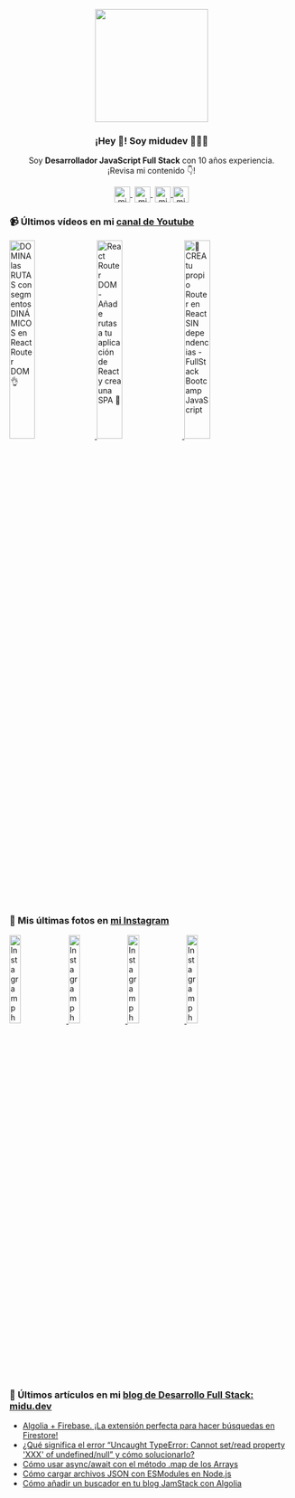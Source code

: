 <p align="center" width="300">
   <img align="center" width="200" src="https://user-images.githubusercontent.com/1561955/106762302-fda9de00-6635-11eb-99be-3ef744e60c0e.png" />
   <h3 align="center">¡Hey 👋! Soy midudev 👨🏻‍💻</h3>
</p>

<p align="center">Soy <strong>Desarrollador JavaScript Full Stack</strong> con 10 años experiencia.<br />¡Revisa mi contenido 👇!</p>
<p align="center">
   <a href="https://twitch.tv/midudev" target="blank" style='margin-right:4px'>
    <img align="center" src="https://cdn.jsdelivr.net/npm/simple-icons@3.0.1/icons/twitch.svg" alt="midudev" height="28px" width="28px" />
  </a>
   <a href="https://youtube.com/midudev" target="blank" style='margin-right:4px'>
    <img align="center" src="https://cdn.jsdelivr.net/npm/simple-icons@3.0.1/icons/youtube.svg" alt="midudev" height="28px" width="28px" />
  </a>
  <a href="https://instagram.com/midu.dev" target="blank">
    <img align="center" src="https://cdn.jsdelivr.net/npm/simple-icons@3.0.1/icons/instagram.svg" alt="midu.dev" height="28px" width="28px" />
  </a>
  <a href="https://twitter.com/midudev" target="blank">
    <img align="center" src="https://cdn.jsdelivr.net/npm/simple-icons@3.0.1/icons/twitter.svg" alt="midudev" height="28px" width="28px" />
  </a>
</p>

### 📹 Últimos vídeos en mi [canal de Youtube](https://youtube.com/midudev)

<a href='https://youtu.be/yG8fx346pYQ' target='_blank'>
  <img width='30%' src='https://img.youtube.com/vi/yG8fx346pYQ/mqdefault.jpg' alt='DOMINA las RUTAS con segmentos DINÁMICOS en React Router DOM 👌' />
</a>
<a href='https://youtu.be/xE7TBCR6cj0' target='_blank'>
  <img width='30%' src='https://img.youtube.com/vi/xE7TBCR6cj0/mqdefault.jpg' alt='React Router DOM - Añade rutas a tu aplicación de React y crea una SPA 📍' />
</a>
<a href='https://youtu.be/lcZv_Bx4l9o' target='_blank'>
  <img width='30%' src='https://img.youtube.com/vi/lcZv_Bx4l9o/mqdefault.jpg' alt='🤯 CREA tu propio Router en React SIN dependencias - FullStack Bootcamp JavaScript' />
</a>

### 📸 Mis últimas fotos en [mi Instagram](https://instagram.com/midu.dev)

<a href='https://www.instagram.com/p/CRB2DM_iBHI/' target='_blank'>
  <img width='20%' src='https://instagram.fbcn1-1.fna.fbcdn.net/v/t51.2885-15/sh0.08/e35/s640x640/211510078_331442065124680_8799687152009106996_n.jpg?tp=1&_nc_ht=instagram.fbcn1-1.fna.fbcdn.net&_nc_cat=104&_nc_ohc=99u5rNAO1tQAX-9iXpF&edm=ABfd0MgBAAAA&ccb=7-4&oh=8930b5e91afbc1fef2e812b111a78971&oe=60EDD69F&_nc_sid=7bff83' alt='Instagram photo' />
</a>
<a href='https://www.instagram.com/p/CQyZjnYJJPM/' target='_blank'>
  <img width='20%' src='https://instagram.fbcn1-1.fna.fbcdn.net/v/t51.2885-15/sh0.08/e35/s640x640/209531295_338322754569254_9176334439491846623_n.jpg?tp=1&_nc_ht=instagram.fbcn1-1.fna.fbcdn.net&_nc_cat=102&_nc_ohc=jnwn0UummsUAX_-sRuV&edm=ABfd0MgBAAAA&ccb=7-4&oh=6e05aad489ee9ccba9b20262bf1c4e8d&oe=60EDAEF7&_nc_sid=7bff83' alt='Instagram photo' />
</a>
<a href='https://www.instagram.com/p/CQvxeL0i9IY/' target='_blank'>
  <img width='20%' src='https://instagram.fbcn1-1.fna.fbcdn.net/v/t51.2885-15/sh0.08/e35/s640x640/210102466_822201491739852_2144146768946577307_n.jpg?tp=1&_nc_ht=instagram.fbcn1-1.fna.fbcdn.net&_nc_cat=100&_nc_ohc=b2M11UvtcGAAX_zGR7Y&edm=ABfd0MgBAAAA&ccb=7-4&oh=3a18ef972860d368142dfef020860574&oe=60EC98D0&_nc_sid=7bff83' alt='Instagram photo' />
</a>
<a href='https://www.instagram.com/p/CQt--4lDLrG/' target='_blank'>
  <img width='20%' src='https://instagram.fbcn1-1.fna.fbcdn.net/v/t51.2885-15/sh0.08/e35/s640x640/209256649_118880833757316_835681063357982370_n.jpg?tp=1&_nc_ht=instagram.fbcn1-1.fna.fbcdn.net&_nc_cat=100&_nc_ohc=p3oQqVFVVrEAX-72rYt&edm=ABfd0MgBAAAA&ccb=7-4&oh=c01f7934d00c05b76baa7b819c59e681&oe=60ED691A&_nc_sid=7bff83' alt='Instagram photo' />
</a>

### 📝 Últimos artículos en mi [blog de Desarrollo Full Stack: midu.dev](https://midu.dev)
- [Algolia + Firebase. ¡La extensión perfecta para hacer búsquedas en Firestore!](https://midu.dev/algolia-firebase-extension/)
- [¿Qué significa el error “Uncaught TypeError: Cannot set/read property 'XXX' of undefined/null” y cómo solucionarlo?](https://midu.dev/que-significa-error-uncaught-type-error-cannot-set-read-property-undefined-null-javascript/)
- [Cómo usar async/await con el método .map de los Arrays](https://midu.dev/como-usar-async-await-con-array-prototype-map/)
- [Cómo cargar archivos JSON con ESModules en Node.js](https://midu.dev/como-cargar-archivos-json-esmodules-node-js/)
- [Cómo añadir un buscador en tu blog JamStack con Algolia](https://midu.dev/como-anadir-buscador-blog-jamstack-algolia/)